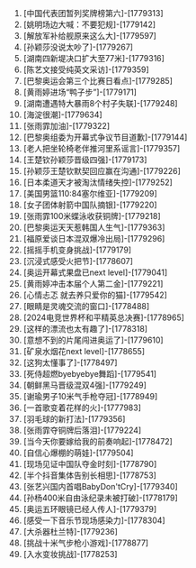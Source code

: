 
1. [中国代表团暂列奖牌榜第六]-[1779313]
1. [姚明场边大喊：不要犯规]-[1779142]
1. [解放军补给舰原来这么大]-[1779597]
1. [孙颖莎没说太吵了]-[1779267]
1. [湖南四新堤决口扩大至77米]-[1779316]
1. [陈艺文接受纯英文采访]-[1779359]
1. [巴黎奥运会第三个比赛日看点]-[1779285]
1. [黄雨婷进场“鸭子步”]-[1779171]
1. [湖南遭遇特大暴雨8个村子失联]-[1779248]
1. [海淀很潮]-[1779634]
1. [张雨霏加油]-[1779322]
1. [巴黎奥组委为开幕式争议节目道歉]-[1779144]
1. [老人把坐轮椅老伴推河里系谣言]-[1779357]
1. [王楚钦孙颖莎晋级四强]-[1779173]
1. [孙颖莎王楚钦默契回应赢在沟通]-[1779226]
1. [日本柔道天才被淘汰情绪失控]-[1779252]
1. [美国男篮110:84塞尔维亚]-[1779209]
1. [女子团体射箭中国队摘银]-[1779220]
1. [张雨霏100米蝶泳收获铜牌]-[1779218]
1. [巴黎奥运天天惹韩国人生气]-[1779363]
1. [福原爱谈日本混双爆冷出局]-[1779296]
1. [摇摇手机变身挑战]-[1779179]
1. [沉浸式感受火把节]-[1778607]
1. [奥运开幕式果盘已next level]-[1779041]
1. [黄雨婷冲击本届个人第二金]-[1779221]
1. [心情忐忑 就去养只爱你的猫]-[1779542]
1. [眼睛是灵魂交流的窗口]-[1778488]
1. [2024电竞世界杯和平精英总决赛]-[1778965]
1. [这样的漂流也太有趣了]-[1778318]
1. [意想不到的片尾闯进奥运了]-[1779610]
1. [矿泉水烟花next level]-[1778655]
1. [这狗太懂事了]-[1778497]
1. [死侍超燃byebyebye舞蹈]-[1779541]
1. [朝鲜黑马晋级混双4强]-[1779249]
1. [谢瑜男子10米气手枪夺冠]-[1778949]
1. [一首歌变着花样的火]-[1777983]
1. [羽毛球的新打法]-[1779356]
1. [张雨霏夺铜牌后落泪]-[1779224]
1. [当今天你要嫁给我的前奏响起]-[1778472]
1. [自信心爆棚的萌娃]-[1779504]
1. [现场见证中国队夺金时刻]-[1778790]
1. [半个抖音集体告别长相思]-[1778753]
1. [张艺兴国内首唱BabyDon'tCry]-[1779340]
1. [孙杨400米自由泳纪录未被打破]-[1778179]
1. [奥运五环眼镜已经人传人]-[1779379]
1. [感受一下音乐节现场感染力]-[1778304]
1. [大杀器杜兰特]-[1779236]
1. [挑战十米气步枪小游戏]-[1778877]
1. [入水变妆挑战]-[1778253]